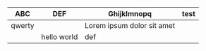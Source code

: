 | ABC | DEF | Ghijklmnopq | test |
|--|--|--|--|
|qwerty | | Lorem ipsum dolor sit amet | |
| | hello world | def | |